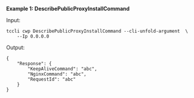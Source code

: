 **Example 1: DescribePublicProxyInstallCommand**



Input: 

```
tccli cwp DescribePublicProxyInstallCommand --cli-unfold-argument  \
    --Ip 0.0.0.0
```

Output: 
```
{
    "Response": {
        "KeepAliveCommand": "abc",
        "NginxCommand": "abc",
        "RequestId": "abc"
    }
}
```

